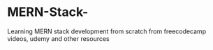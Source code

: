 # MERN-Stack-
Learning MERN stack development from scratch from freecodecamp videos, udemy and other resources
